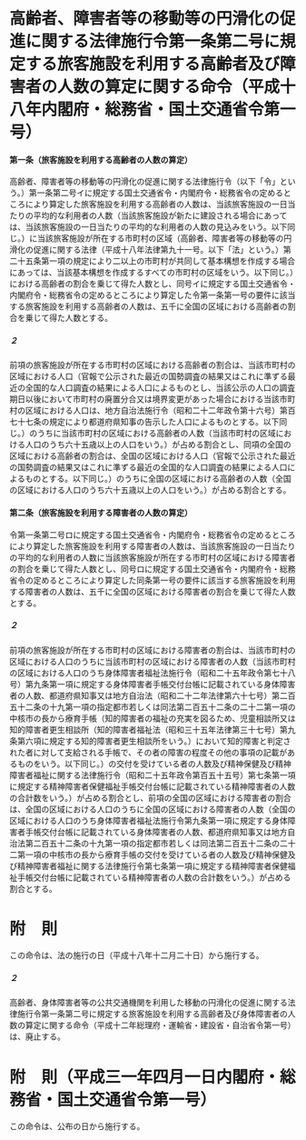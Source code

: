 # 高齢者、障害者等の移動等の円滑化の促進に関する法律施行令第一条第二号に規定する旅客施設を利用する高齢者及び障害者の人数の算定に関する命令（平成十八年内閣府・総務省・国土交通省令第一号）
#### 第一条（旅客施設を利用する高齢者の人数の算定）
高齢者、障害者等の移動等の円滑化の促進に関する法律施行令（以下「令」という。）第一条第二号イに規定する国土交通省令・内閣府令・総務省令の定めるところにより算定した旅客施設を利用する高齢者の人数は、当該旅客施設の一日当たりの平均的な利用者の人数（当該旅客施設が新たに建設される場合にあっては、当該旅客施設の一日当たりの平均的な利用者の人数の見込みをいう。以下同じ。）に当該旅客施設が所在する市町村の区域（高齢者、障害者等の移動等の円滑化の促進に関する法律（平成十八年法律第九十一号。以下「法」という。）第二十五条第一項の規定により二以上の市町村が共同して基本構想を作成する場合にあっては、当該基本構想を作成するすべての市町村の区域をいう。以下同じ。）における高齢者の割合を乗じて得た人数とし、同号イに規定する国土交通省令・内閣府令・総務省令の定めるところにより算定した令第一条第一号の要件に該当する旅客施設を利用する高齢者の人数は、五千に全国の区域における高齢者の割合を乗じて得た人数とする。
##### ２
前項の旅客施設が所在する市町村の区域における高齢者の割合は、当該市町村の区域における人口（官報で公示された最近の国勢調査の結果又はこれに準ずる最近の全国的な人口調査の結果による人口によるものとし、当該公示の人口の調査期日以後において市町村の廃置分合又は境界変更があった場合における当該市町村の区域における人口は、地方自治法施行令（昭和二十二年政令第十六号）第百七十七条の規定により都道府県知事の告示した人口によるものとする。以下同じ。）のうちに当該市町村の区域における高齢者の人数（当該市町村の区域における人口のうち六十五歳以上の人口をいう。）が占める割合とし、同項の全国の区域における高齢者の割合は、全国の区域における人口（官報で公示された最近の国勢調査の結果又はこれに準ずる最近の全国的な人口調査の結果による人口によるものとする。以下同じ。）のうちに全国の区域における高齢者の人数（全国の区域における人口のうち六十五歳以上の人口をいう。）が占める割合とする。
#### 第二条（旅客施設を利用する障害者の人数の算定）
令第一条第二号ロに規定する国土交通省令・内閣府令・総務省令の定めるところにより算定した旅客施設を利用する障害者の人数は、当該旅客施設の一日当たりの平均的な利用者の人数に当該旅客施設が所在する市町村の区域における障害者の割合を乗じて得た人数とし、同号ロに規定する国土交通省令・内閣府令・総務省令の定めるところにより算定した同条第一号の要件に該当する旅客施設を利用する障害者の人数は、五千に全国の区域における障害者の割合を乗じて得た人数とする。
##### ２
前項の旅客施設が所在する市町村の区域における障害者の割合は、当該市町村の区域における人口のうちに当該市町村の区域における障害者の人数（当該市町村の区域における人口のうち身体障害者福祉法施行令（昭和二十五年政令第七十八号）第九条第一項に規定する身体障害者手帳交付台帳に記載されている身体障害者の人数、都道府県知事又は地方自治法（昭和二十二年法律第六十七号）第二百五十二条の十九第一項の指定都市若しくは同法第二百五十二条の二十二第一項の中核市の長から療育手帳（知的障害者の福祉の充実を図るため、児童相談所又は知的障害者更生相談所（知的障害者福祉法（昭和三十五年法律第三十七号）第九条第六項に規定する知的障害者更生相談所をいう。）において知的障害と判定された者に対して支給される手帳で、その者の障害の程度その他の事項の記載があるものをいう。以下同じ。）の交付を受けている者の人数及び精神保健及び精神障害者福祉に関する法律施行令（昭和二十五年政令第百五十五号）第七条第一項に規定する精神障害者保健福祉手帳交付台帳に記載されている精神障害者の人数の合計数をいう。）が占める割合とし、前項の全国の区域における障害者の割合は、全国の区域における人口のうちに全国の区域における障害者の人数（全国の区域における人口のうち身体障害者福祉法施行令第九条第一項に規定する身体障害者手帳交付台帳に記載されている身体障害者の人数、都道府県知事又は地方自治法第二百五十二条の十九第一項の指定都市若しくは同法第二百五十二条の二十二第一項の中核市の長から療育手帳の交付を受けている者の人数及び精神保健及び精神障害者福祉に関する法律施行令第七条第一項に規定する精神障害者保健福祉手帳交付台帳に記載されている精神障害者の人数の合計数をいう。）が占める割合とする。
# 附　則
この命令は、法の施行の日（平成十八年十二月二十日）から施行する。
##### ２
高齢者、身体障害者等の公共交通機関を利用した移動の円滑化の促進に関する法律施行令第一条第二号に規定する旅客施設を利用する高齢者及び身体障害者の人数の算定に関する命令（平成十二年総理府・運輸省・建設省・自治省令第一号）は、廃止する。
# 附　則（平成三一年四月一日内閣府・総務省・国土交通省令第一号）
この命令は、公布の日から施行する。
